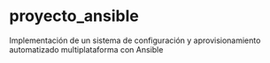 # proyecto_ansible
Implementación de un sistema de configuración y aprovisionamiento automatizado multiplataforma con Ansible
